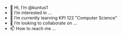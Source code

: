 - 👋 Hi, I’m @kuntus1
- 👀 I’m interested in ...
- 🌱 I’m currently learning KPI 122 "Computer Science"
- 💞️ I’m looking to collaborate on ...
- 📫 How to reach me ...

<!---
kuntus1/kuntus1 is a ✨ special ✨ repository because its `README.md` (this file) appears on your GitHub profile.
You can click the Preview link to take a look at your changes.
--->
